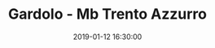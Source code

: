 ---
title: Gardolo - Mb Trento Azzurro
date: 2019-01-12 16:30:00
squadra-a: Mb Trento Azzurro
punteggio-a: 
squadra-b: Bc Gardolo
punteggio-b: 
partite/squadra: aquilotti-18-19
luogo: Centro Sportivo Trento Nord
categoria: aquilotti
---
